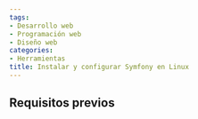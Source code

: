 ```yaml
---
tags:
- Desarrollo web
- Programación web
- Diseño web
categories:
- Herramientas
title: Instalar y configurar Symfony en Linux
---
```


## Requisitos previos


